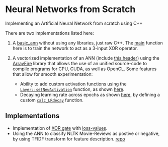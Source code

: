 # Neural Networks from Scratch
Implementing an Artificial Neural Network from scratch using C++

There are two implementations listed here:
1) A [basic_ann](https://github.com/codebuddha/Neural_Networks_from_Scratch/blob/master/basic_ann.cpp) without using any libraries, just raw C++. The [main](https://github.com/codebuddha/Neural_Networks_from_Scratch/blob/55c7b0e9a8a3571a726ab744151ba351a4840dfb/basic_ann.cpp#L191) function here is to train the network to act as a 3-input XOR operator.

2) A vectorized implementation of an ANN (include [this header](https://github.com/codebuddha/Neural_Networks_from_Scratch/blob/master/AF_ANN.hpp)) using the [ArrayFire](http://arrayfire.org/docs/index.htm) library that allows the use of an unified source-code to compile programs for CPU, CUDA, as well as OpenCL. Some features that allow for smooth experimentation:
    - Ability to add custom activation functions using the [`Layer::setNewActivation`](https://github.com/codebuddha/Neural_Networks_from_Scratch/blob/1255ffddde497e32aaf9e673e8ea6e3493b8a368/Layer.hpp#L65) function, as shown [here](https://github.com/codebuddha/Neural_Networks_from_Scratch/blob/1255ffddde497e32aaf9e673e8ea6e3493b8a368/custom_activation.cpp#L32). 
    - Decaying learning rate across epochs as shown [here](https://github.com/codebuddha/Neural_Networks_from_Scratch/blob/56bc2fee8341ac7790ad70fb0a14c92d987f17fd/test_XOR.cpp#L60), by defining a custom [`calc_LRdecay`](https://github.com/codebuddha/Neural_Networks_from_Scratch/blob/56bc2fee8341ac7790ad70fb0a14c92d987f17fd/test_XOR.cpp#L16) function.

## Implementations ##
- Implementation of [XOR gate](https://github.com/codebuddha/Neural_Networks_from_Scratch/blob/master/test_XOR.cpp) with [loss-values](https://github.com/codebuddha/Neural_Networks_from_Scratch/blob/master/test_XOR_training.txt).
- Using the ANN to classify NLTK Movie-Reviews as postive or negative, by using TFIDF transform for feature description. [repo](https://github.com/DarkStar1997/Movie-Review-Sentiment-Analysis)
